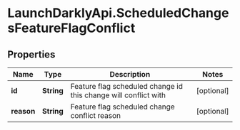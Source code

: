 # LaunchDarklyApi.ScheduledChangesFeatureFlagConflict

## Properties
Name | Type | Description | Notes
------------ | ------------- | ------------- | -------------
**id** | **String** | Feature flag scheduled change id this change will conflict with | [optional] 
**reason** | **String** | Feature flag scheduled change conflict reason | [optional] 


